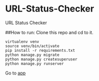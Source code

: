 # URL-Status-Checker
URL Status Checker

##How to run:
Clone this repo and cd to it.
```
virtualenv venv
source venv/bin/activate
pip install -r requirements.txt
python manage.py migrate
python manage.py createsuperuser
python manage.py runserver
```

Go to [app](http://localhost:8000/)
